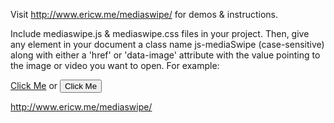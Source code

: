 Visit http://www.ericw.me/mediaswipe/ for demos & instructions.

Include mediaswipe.js & mediaswipe.css files in your project. Then, give any element in your document a class name js-mediaSwipe (case-sensitive) along with either a 'href' or 'data-image' attribute with the value pointing to the image or video you want to open. For example:

<a href="/images/image-to-open.jpg" class="js-mediaSwipe">Click Me</a>
or
<button data-image="https://www.youtube.com/embed/Scxs7L0vhZ4" class="js-mediaSwipe">Click Me</button>

http://www.ericw.me/mediaswipe/
